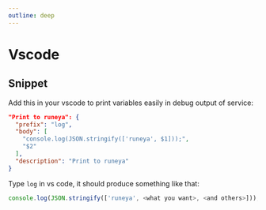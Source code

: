 ```yaml
---
outline: deep
---
```

# Vscode

## Snippet

Add this in your vscode to print variables easily in debug output of service:
``` json
"Print to runeya": {
  "prefix": "log",
  "body": [
    "console.log(JSON.stringify(['runeya', $1]));",
    "$2"
  ],
  "description": "Print to runeya"
}
```

Type ```log``` in vs code, it should produce something like that:

``` javascript 
console.log(JSON.stringify(['runeya', <what you want>, <and others>]));
```
